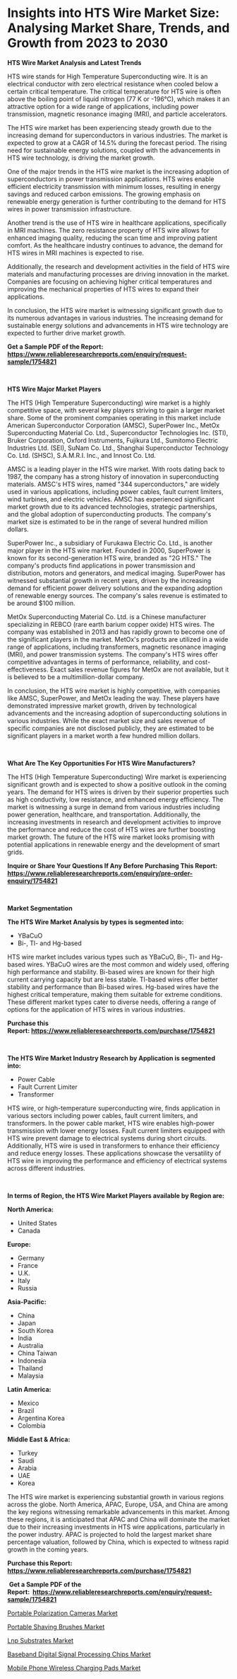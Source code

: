 <p><h1>Insights into HTS Wire Market Size: Analysing Market Share, Trends, and Growth from 2023 to 2030</h1></p><p><strong>HTS Wire Market Analysis and Latest Trends</strong></p>
<p><p>HTS wire stands for High Temperature Superconducting wire. It is an electrical conductor with zero electrical resistance when cooled below a certain critical temperature. The critical temperature for HTS wire is often above the boiling point of liquid nitrogen (77 K or -196°C), which makes it an attractive option for a wide range of applications, including power transmission, magnetic resonance imaging (MRI), and particle accelerators.</p><p>The HTS wire market has been experiencing steady growth due to the increasing demand for superconductors in various industries. The market is expected to grow at a CAGR of 14.5% during the forecast period. The rising need for sustainable energy solutions, coupled with the advancements in HTS wire technology, is driving the market growth.</p><p>One of the major trends in the HTS wire market is the increasing adoption of superconductors in power transmission applications. HTS wires enable efficient electricity transmission with minimum losses, resulting in energy savings and reduced carbon emissions. The growing emphasis on renewable energy generation is further contributing to the demand for HTS wires in power transmission infrastructure.</p><p>Another trend is the use of HTS wire in healthcare applications, specifically in MRI machines. The zero resistance property of HTS wire allows for enhanced imaging quality, reducing the scan time and improving patient comfort. As the healthcare industry continues to advance, the demand for HTS wires in MRI machines is expected to rise.</p><p>Additionally, the research and development activities in the field of HTS wire materials and manufacturing processes are driving innovation in the market. Companies are focusing on achieving higher critical temperatures and improving the mechanical properties of HTS wires to expand their applications.</p><p>In conclusion, the HTS wire market is witnessing significant growth due to its numerous advantages in various industries. The increasing demand for sustainable energy solutions and advancements in HTS wire technology are expected to further drive market growth.</p></p>
<p><strong>Get a Sample PDF of the Report:&nbsp; <a href="https://www.reliableresearchreports.com/enquiry/request-sample/1754821">https://www.reliableresearchreports.com/enquiry/request-sample/1754821</a></strong></p>
<p>&nbsp;</p>
<p><strong>HTS Wire Major Market Players</strong></p>
<p><p>The HTS (High Temperature Superconducting) wire market is a highly competitive space, with several key players striving to gain a larger market share. Some of the prominent companies operating in this market include American Superconductor Corporation (AMSC), SuperPower Inc., MetOx Superconducting Material Co. Ltd., Superconductor Technologies Inc. (STI), Bruker Corporation, Oxford Instruments, Fujikura Ltd., Sumitomo Electric Industries Ltd. (SEI), SuNam Co. Ltd., Shanghai Superconductor Technology Co. Ltd. (SHSC), S.A.M.R.I. Inc., and Innost Co. Ltd.</p><p>AMSC is a leading player in the HTS wire market. With roots dating back to 1987, the company has a strong history of innovation in superconducting materials. AMSC's HTS wires, named "344 superconductors," are widely used in various applications, including power cables, fault current limiters, wind turbines, and electric vehicles. AMSC has experienced significant market growth due to its advanced technologies, strategic partnerships, and the global adoption of superconducting products. The company's market size is estimated to be in the range of several hundred million dollars.</p><p>SuperPower Inc., a subsidiary of Furukawa Electric Co. Ltd., is another major player in the HTS wire market. Founded in 2000, SuperPower is known for its second-generation HTS wire, branded as "2G HTS." The company's products find applications in power transmission and distribution, motors and generators, and medical imaging. SuperPower has witnessed substantial growth in recent years, driven by the increasing demand for efficient power delivery solutions and the expanding adoption of renewable energy sources. The company's sales revenue is estimated to be around $100 million.</p><p>MetOx Superconducting Material Co. Ltd. is a Chinese manufacturer specializing in REBCO (rare earth barium copper oxide) HTS wires. The company was established in 2013 and has rapidly grown to become one of the significant players in the market. MetOx's products are utilized in a wide range of applications, including transformers, magnetic resonance imaging (MRI), and power transmission systems. The company's HTS wires offer competitive advantages in terms of performance, reliability, and cost-effectiveness. Exact sales revenue figures for MetOx are not available, but it is believed to be a multimillion-dollar company.</p><p>In conclusion, the HTS wire market is highly competitive, with companies like AMSC, SuperPower, and MetOx leading the way. These players have demonstrated impressive market growth, driven by technological advancements and the increasing adoption of superconducting solutions in various industries. While the exact market size and sales revenue of specific companies are not disclosed publicly, they are estimated to be significant players in a market worth a few hundred million dollars.</p></p>
<p>&nbsp;</p>
<p><strong>What Are The Key Opportunities For HTS Wire Manufacturers?</strong></p>
<p><p>The HTS (High Temperature Superconducting) Wire market is experiencing significant growth and is expected to show a positive outlook in the coming years. The demand for HTS wires is driven by their superior properties such as high conductivity, low resistance, and enhanced energy efficiency. The market is witnessing a surge in demand from various industries including power generation, healthcare, and transportation. Additionally, the increasing investments in research and development activities to improve the performance and reduce the cost of HTS wires are further boosting market growth. The future of the HTS wire market looks promising with potential applications in renewable energy and the development of smart grids.</p></p>
<p><strong>Inquire or Share Your Questions If Any Before Purchasing This Report: <a href="https://www.reliableresearchreports.com/enquiry/pre-order-enquiry/1754821">https://www.reliableresearchreports.com/enquiry/pre-order-enquiry/1754821</a></strong></p>
<p>&nbsp;</p>
<p><strong>Market Segmentation</strong></p>
<p><strong>The HTS Wire Market Analysis by types is segmented into:</strong></p>
<p><ul><li>YBaCuO</li><li>Bi-, Tl- and Hg-based</li></ul></p>
<p><p>HTS wire market includes various types such as YBaCuO, Bi-, Tl- and Hg-based wires. YBaCuO wires are the most common and widely used, offering high performance and stability. Bi-based wires are known for their high current carrying capacity but are less stable. Tl-based wires offer better stability and performance than Bi-based wires. Hg-based wires have the highest critical temperature, making them suitable for extreme conditions. These different market types cater to diverse needs, offering a range of options for the application of HTS wires in various industries.</p></p>
<p><strong>Purchase this Report:&nbsp;<a href="https://www.reliableresearchreports.com/purchase/1754821">https://www.reliableresearchreports.com/purchase/1754821</a></strong></p>
<p>&nbsp;</p>
<p><strong>The HTS Wire Market Industry Research by Application is segmented into:</strong></p>
<p><ul><li>Power Cable</li><li>Fault Current Limiter</li><li>Transformer</li></ul></p>
<p><p>HTS wire, or high-temperature superconducting wire, finds application in various sectors including power cables, fault current limiters, and transformers. In the power cable market, HTS wire enables high-power transmission with lower energy losses. Fault current limiters equipped with HTS wire prevent damage to electrical systems during short circuits. Additionally, HTS wire is used in transformers to enhance their efficiency and reduce energy losses. These applications showcase the versatility of HTS wire in improving the performance and efficiency of electrical systems across different industries.</p></p>
<p>&nbsp;</p>
<p><strong>In terms of Region, the HTS Wire Market Players available by Region are:</strong></p>
<p>
    <p> <strong> North America: </strong>
        <ul>
            <li>United States</li>
            <li>Canada</li>
        </ul>
        </p> 
    <p> <strong> Europe: </strong>
        <ul>
            <li>Germany</li>
            <li>France</li>
            <li>U.K.</li>
            <li>Italy</li>
            <li>Russia</li>
        </ul>
        </p> 
    <p> <strong> Asia-Pacific: </strong>
        <ul>
            <li>China</li>
            <li>Japan</li>
            <li>South Korea</li>
            <li>India</li>
            <li>Australia</li>
            <li>China Taiwan</li>
            <li>Indonesia</li>
            <li>Thailand</li>
            <li>Malaysia</li>
        </ul>
        </p> 
    <p> <strong> Latin America: </strong>
        <ul>
            <li>Mexico</li>
            <li>Brazil</li>
            <li>Argentina Korea</li>
            <li>Colombia</li>
        </ul>
        </p> 
    <p> <strong> Middle East & Africa: </strong>
        <ul>
            <li>Turkey</li>
            <li>Saudi</li>
            <li>Arabia</li>
            <li>UAE</li>
            <li>Korea</li>
        </ul>
    </p>
    </p>
<p><p>The HTS wire market is experiencing substantial growth in various regions across the globe. North America, APAC, Europe, USA, and China are among the key regions witnessing remarkable advancements in this market. Among these regions, it is anticipated that APAC and China will dominate the market due to their increasing investments in HTS wire applications, particularly in the power industry. APAC is projected to hold the largest market share percentage valuation, followed by China, which is expected to witness rapid growth in the coming years.</p></p>
<p><strong>Purchase this Report: <a href="https://www.reliableresearchreports.com/purchase/1754821">https://www.reliableresearchreports.com/purchase/1754821</a></strong></p>
<p>&nbsp;<strong>Get a Sample PDF of the Report:&nbsp;&nbsp;<a href="https://www.reliableresearchreports.com/enquiry/request-sample/1754821">https://www.reliableresearchreports.com/enquiry/request-sample/1754821</a></strong></p>
<p><strong></strong></p>
<p><p><a href="https://medium.com/@emilywest91/portable-polarization-cameras-market-research-report-its-history-and-forecast-2023-to-2030-34aa998244d5">Portable Polarization Cameras Market</a></p><p><a href="https://medium.com/@edenkrajcik/portable-shaving-brushes-market-trends-and-market-analysis-forecasted-for-period-2023-2030-83d502dbe7f7">Portable Shaving Brushes Market</a></p><p><a href="https://medium.com/@poem.snap.phase/lnp-substrates-market-analysis-its-cagr-market-segmentation-and-global-industry-overview-ef22763e01a6">Lnp Substrates Market</a></p><p><a href="https://medium.com/@late.bean.frame/baseband-digital-signal-processing-chips-market-insights-into-market-cagr-market-trends-and-3b3757b5536d">Baseband Digital Signal Processing Chips Market</a></p><p><a href="https://medium.com/@jensenklein/decoding-mobile-phone-wireless-charging-pads-market-metrics-market-share-trends-and-growth-31e27d9c85ab">Mobile Phone Wireless Charging Pads Market</a></p></p>